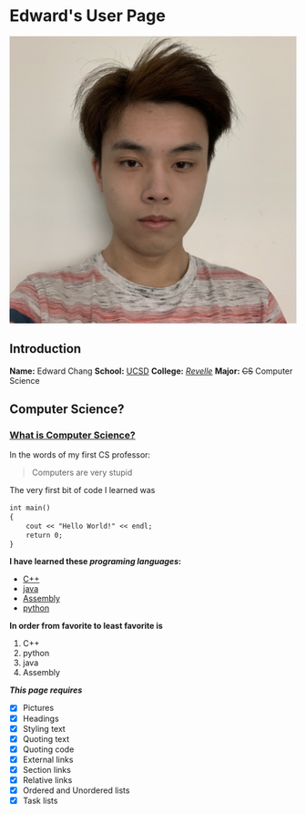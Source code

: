 # Edward's User Page


![Selfie](/images/selfie.jpg)

## Introduction

**Name:** Edward Chang
**School:** [UCSD](/images/ucsd%20logo.png)
**College:** [*Revelle*](/images/revelle-logo.png)
**Major:** ~~CS~~ Computer Science

## Computer Science?

### [What is Computer Science?](https://en.wikipedia.org/wiki/Computer_science)

In the words of my first CS professor:
> Computers are very stupid

The very first bit of code I learned was 
```
int main()
{
    cout << "Hello World!" << endl;
    return 0;
}
```

**I have learned these _programing languages_:**
- [C++](https://en.wikipedia.org/wiki/C%2B%2B)
- [java](https://en.wikipedia.org/wiki/Java_(programming_language))
- [Assembly](https://en.wikipedia.org/wiki/Assembly_language)
- [python](https://en.wikipedia.org/wiki/Python_(programming_language))
  
**In order from favorite to least favorite is**
1. C++
2. python
3. java
4. Assembly

***This page requires***
- [x] Pictures
- [x] Headings
- [x] Styling text
- [x] Quoting text
- [x] Quoting code
- [x] External links
- [x] Section links
- [x] Relative links
- [x] Ordered and Unordered lists
- [X] Task lists        